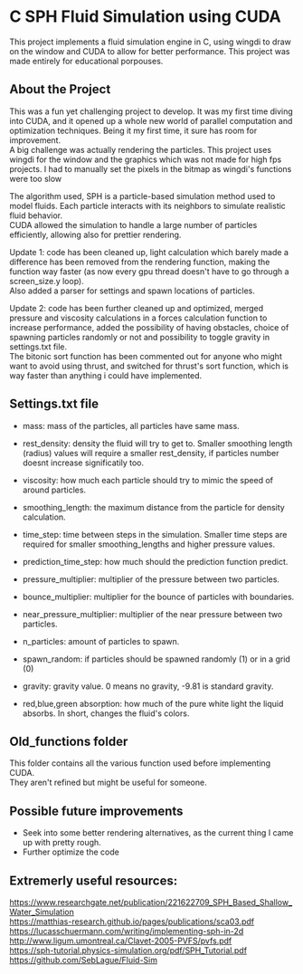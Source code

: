 # C SPH Fluid Simulation using CUDA

This project implements a fluid simulation engine in C, using wingdi to draw on the window and CUDA to allow for better performance.
This project was made entirely for educational porpouses.  

## About the Project  

This was a fun yet challenging project to develop. It was my first time diving into CUDA, and it opened up a whole new world of parallel computation and optimization techniques. Being it my first time, it sure has room for improvement.  
A big challenge was actually rendering the particles. This project uses wingdi for the window and the graphics which was not made for high fps projects. I had to manually set the pixels in the bitmap as wingdi's functions were too slow  

The algorithm used, SPH is a particle-based simulation method used to model fluids. Each particle interacts with its neighbors to simulate realistic fluid behavior.  
CUDA allowed the simulation to handle a large number of particles efficiently, allowing also for prettier rendering.  

Update 1: code has been cleaned up, light calculation which barely made a difference has been removed from the rendering function, making the function way faster (as now every gpu thread doesn't have to go through a screen_size.y loop).  
Also added a parser for settings and spawn locations of particles.

Update 2: code has been further cleaned up and optimized, merged pressure and viscosity calculations in a forces calculation function to increase performance,
added the possibility of having obstacles, choice of spawning particles randomly or not and possibility to toggle gravity in settings.txt file.  
The bitonic sort function has been commented out for anyone who might want to avoid using thrust, and switched for thrust's sort function, which is way faster than anything i could have implemented.

## Settings.txt file

- mass: mass of the particles, all particles have same mass.
- rest_density: density the fluid will try to get to. Smaller smoothing length (radius) values will require a smaller rest_density, if particles number doesnt increase significatily too.
- viscosity: how much each particle should try to mimic the speed of around particles.
- smoothing_length: the maximum distance from the particle for density calculation.
- time_step: time between steps in the simulation. Smaller time steps are required for smaller smoothing_lengths and higher pressure values.
- prediction_time_step: how much should the prediction function predict.
- pressure_multiplier: multiplier of the pressure between two particles.
- bounce_multiplier: multiplier for the bounce of particles with boundaries.
- near_pressure_multiplier: multiplier of the near pressure between two particles.
- n_particles: amount of particles to spawn.
- spawn_random: if particles should be spawned randomly (1) or in a grid (0)
- gravity: gravity value. 0 means no gravity, -9.81 is standard gravity.

- red,blue,green absorption: how much of the pure white light the liquid absorbs. In short, changes the fluid's colors.

## Old_functions folder

This folder contains all the various function used before implementing CUDA.  
They aren't refined but might be useful for someone.  

## Possible future improvements

- Seek into some better rendering alternatives, as the current thing I came up with pretty rough.  
- Further optimize the code

## Extremerly useful resources:
https://www.researchgate.net/publication/221622709_SPH_Based_Shallow_Water_Simulation  
https://matthias-research.github.io/pages/publications/sca03.pdf  
https://lucasschuermann.com/writing/implementing-sph-in-2d  
http://www.ligum.umontreal.ca/Clavet-2005-PVFS/pvfs.pdf  
https://sph-tutorial.physics-simulation.org/pdf/SPH_Tutorial.pdf  
https://github.com/SebLague/Fluid-Sim  
